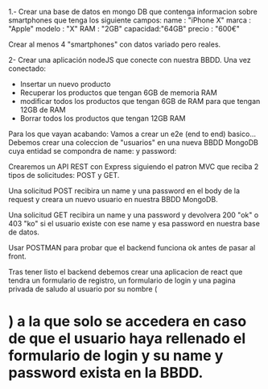 1.- Crear una base de datos en mongo DB que contenga informacion sobre smartphones que tenga los siguiente campos:
 name : "iPhone X"
 marca : "Apple"
 modelo : "X"
RAM : "2GB"
capacidad:"64GB"
precio : "600€"

Crear al menos 4 "smartphones" con datos variado pero reales.

2- Crear una aplicación nodeJS que conecte con nuestra BBDD. Una vez conectado:
 - Insertar un nuevo producto
- Recuperar los productos que tengan 6GB de memoria RAM
 - modificar todos los productos que tengan 6GB de RAM para que tengan 12GB de RAM
 - Borrar todos los productos que tengan 12GB RAM


 Para los que vayan acabando:
   Vamos a crear un e2e (end to end) basico…
   Debemos crear una coleccion de "usuarios" en una nueva BBDD MongoDB cuya entidad se compondra de name: y password:

Crearemos un API REST con Express siguiendo el patron MVC que reciba 2 tipos de solicitudes: POST y GET.

Una solicitud POST recibira un name y una password en el body de la request y creara un nuevo usuario en nuestra BBDD MongoDB.

Una solicitud GET recibira un name y una password y devolvera 200 "ok" o 403 "ko" si el usuario existe con ese name y esa password en nuestra base de datos.

Usar POSTMAN para probar que el backend funciona ok antes de pasar al front.


Tras tener listo el backend debemos crear una aplicacion de react que tendra un formulario de registro, un formulario de login y una pagina privada de saludo al usuario por su nombre (<h1>) a la que solo se accedera en caso de que el usuario haya rellenado el formulario de login y su name y password exista en la BBDD.